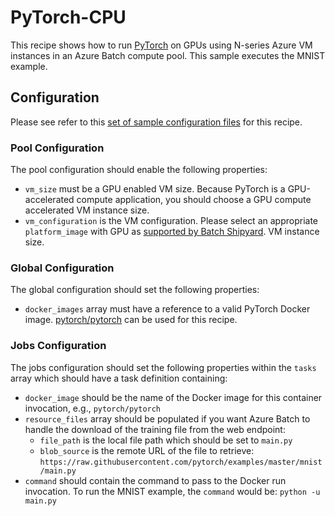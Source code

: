 # PyTorch-CPU
This recipe shows how to run [PyTorch](https://pytorch.org/) on GPUs
using N-series Azure VM instances in an Azure Batch compute pool.
This sample executes the MNIST example.

## Configuration
Please see refer to this [set of sample configuration files](./config) for
this recipe.

### Pool Configuration
The pool configuration should enable the following properties:
* `vm_size` must be a GPU enabled VM size. Because PyTorch is a
GPU-accelerated compute application, you should choose a GPU compute
accelerated VM instance size.
* `vm_configuration` is the VM configuration. Please select an appropriate
`platform_image` with GPU as
[supported by Batch Shipyard](../../docs/25-batch-shipyard-platform-image-support.md).
VM instance size.

### Global Configuration
The global configuration should set the following properties:
* `docker_images` array must have a reference to a valid PyTorch
Docker image. [pytorch/pytorch](https://hub.docker.com/r/pytorch/pytorch/) can
be used for this recipe.

### Jobs Configuration
The jobs configuration should set the following properties within the `tasks`
array which should have a task definition containing:
* `docker_image` should be the name of the Docker image for this container invocation,
e.g., `pytorch/pytorch`
* `resource_files` array should be populated if you want Azure Batch to handle
the download of the training file from the web endpoint:
  * `file_path` is the local file path which should be set to
    `main.py`
  * `blob_source` is the remote URL of the file to retrieve:
    `https://raw.githubusercontent.com/pytorch/examples/master/mnist/main.py`
* `command` should contain the command to pass to the Docker run invocation.
To run the MNIST example, the `command` would be: `python -u main.py`
